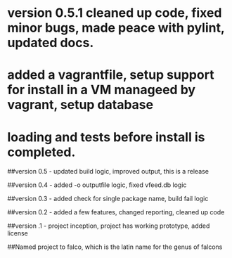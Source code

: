 # version 0.5.1 cleaned up code, fixed minor bugs, made peace with pylint, updated docs.
# added a vagrantfile, setup support for install in a VM manageed by vagrant, setup database
# loading and tests before install is completed.

##version 0.5 - updated build logic, improved output, this is a release

##version 0.4 - added -o outputfile logic, fixed vfeed.db logic

##version 0.3 - added check for single package name, build fail logic

##version 0.2 - added a few features, changed reporting, cleaned up code

##version .1 - project inception, project has working prototype, added license

##Named project to falco, which is the latin name for the genus of falcons
